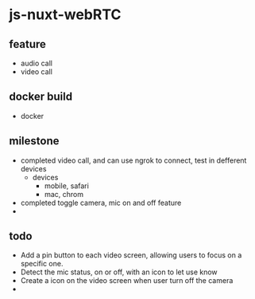 # js-nuxt-webRTC

## feature

- audio call
- video call

## docker build

- docker 

## milestone

- completed video call, and can use ngrok to connect, test in defferent devices
    - devices
        - mobile, safari
        - mac, chrom
- completed toggle camera, mic on and off feature
- 

## todo

- Add a pin button to each video screen, allowing users to focus on a specific one.
- Detect the mic status, on or off, with an icon to let use know
- Create a icon on the video screen when user turn off the camera
- 
